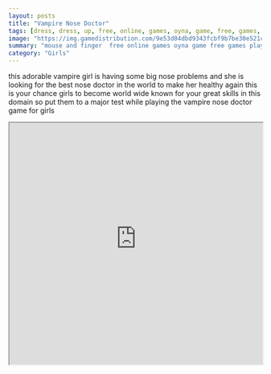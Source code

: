 ```yaml
---
layout: posts
title: "Vampire Nose Doctor"
tags: [dress, dress, up, free, online, games, oyna, game, free, games, play, play, games]
image: "https://img.gamedistribution.com/9e53d04dbd9343fcbf9b7be30e521ce8-512x384.jpeg"
summary: "mouse and finger  free online games oyna game free games play play games"
category: "Girls"
---
```


this adorable vampire girl is having some big nose problems and she is looking for the best nose doctor in the world to make her healthy again this is your chance girls to become world wide known for your great skills in this domain so put them to a major test while playing the vampire nose doctor game for girls

<iframe width="100%" height="480px;" src="https://html5.gamedistribution.com/9e53d04dbd9343fcbf9b7be30e521ce8/"></iframe>